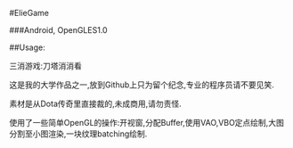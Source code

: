 #ElieGame

###Android, OpenGLES1.0

##Usage:

三消游戏:刀塔消消看

这是我的大学作品之一,放到Github上只为留个纪念,专业的程序员请不要见笑.

素材是从Dota传奇里直接裁的,未成商用,请勿责怪.

使用了一些简单OpenGL的操作:开视窗,分配Buffer,使用VAO,VBO定点绘制,大图分割至小图渲染,一块纹理batching绘制.